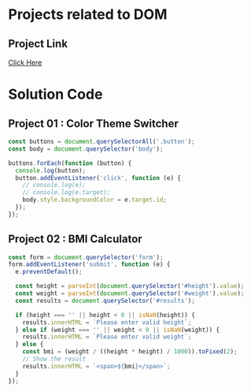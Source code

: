# Projects related to DOM

## Project Link
[Click Here](https://stackblitz.com/edit/dom-project-chaiaurcode-pkureq24?file=index.html)

# Solution Code

## Project 01 : Color Theme Switcher

```javascript
const buttons = document.querySelectorAll('.button');
const body = document.querySelector('body');

buttons.forEach(function (button) {
  console.log(button);
  button.addEventListener('click', function (e) {
    // console.log(e);
    // console.log(e.target);
    body.style.backgroundColor = e.target.id;
  });
});

```
## Project 02 : BMI Calculator

```javascript
const form = document.querySelector('form');
form.addEventListener('submit', function (e) {
  e.preventDefault();

  const height = parseInt(document.querySelector('#height').value);
  const weight = parseInt(document.querySelector('#weight').value);
  const results = document.querySelector('#results');

  if (height === '' || height < 0 || isNaN(height)) {
    results.innerHTML = `Please enter valid height`;
  } else if (weight === '' || weight < 0 || isNaN(weight)) {
    results.innerHTML = `Please enter valid weight`;
  } else {
    const bmi = (weight / ((height * height) / 1000)).toFixed(2);
    // Show the result
    results.innerHTML = `<span>${bmi}</span>`;
  }
});

```